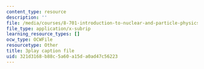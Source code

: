 ```yaml
---
content_type: resource
description: ''
file: /media/courses/8-701-introduction-to-nuclear-and-particle-physics-fall-2020/321d3168b88c5a60a15da0ad47c56223_tnxXcxiJnho.vtt
file_type: application/x-subrip
learning_resource_types: []
ocw_type: OCWFile
resourcetype: Other
title: 3play caption file
uid: 321d3168-b88c-5a60-a15d-a0ad47c56223
---
```

